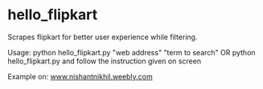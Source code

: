 # hello_flipkart
Scrapes flipkart for better user experience while filtering.

Usage: 
python hello_flipkart.py "web address" "term to search"
OR
python hello_flipkart.py
and follow the instruction given on screen

Example on:
www.nishantnikhil.weebly.com

